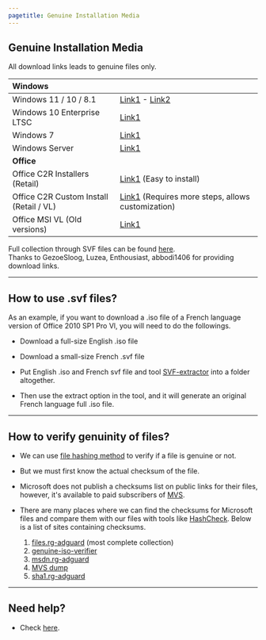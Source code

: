 ```yaml
---
pagetitle: Genuine Installation Media
---
```


## Genuine Installation Media

All download links leads to genuine files only.

| **Windows**                             |                                                                                                 |
|:----------------------------|:------------------------------------------|
| Windows 11 / 10 / 8.1                   | [Link1](https://www.microsoft.com/software-download) - [Link2](https://ave9858.github.io/msdl/) |
| Windows 10 Enterprise LTSC              | [Link1](windows_ltsc_links.html)                                                                |
| Windows 7                               | [Link1](https://pastebin.com/raw/Hk2RgYzF)                                                      |
| Windows Server                          | [Link1](windows_server_links.html)                                                              |
| **Office**                              |                                                                                                 |
| Office C2R Installers (Retail)          | [Link1](office_c2r_links.html) (Easy to install)                                                |
| Office C2R Custom Install (Retail / VL) | [Link1](office_c2r_custom.html) (Requires more steps, allows customization)                     |
| Office MSI VL (Old versions)            | [Link1](https://opendirectory.luzea.de/Enthousiast/Office/)                                     |

Full collection through SVF files can be found [here](https://pastebin.com/raw/Hk2RgYzF).\
Thanks to GezoeSloog, Luzea, Enthousiast, abbodi1406 for providing download links.

------------------------------------------------------------------------

## How to use .svf files?

As an example, if you want to download a .iso file of a French language version of Office 2010 SP1 Pro Vl, you will need to do the followings.

-   Download a full-size English .iso file

-   Download a small-size French .svf file

-   Put English .iso and French svf file and tool [SVF-extractor](https://www.softpedia.com/get/System/Back-Up-and-Recovery/SVF-eXtractor.shtml) into a folder altogether.

-   Then use the extract option in the tool, and it will generate an original French language full .iso file.

------------------------------------------------------------------------

## How to verify genuinity of files?

-   We can use [file hashing method](https://en.wikipedia.org/wiki/File_verification) to verify if a file is genuine or not.

-   But we must first know the actual checksum of the file.

-   Microsoft does not publish a checksums list on public links for their files, however, it's available to paid subscribers of [MVS](https://visualstudio.microsoft.com/subscriptions/).

-   There are many places where we can find the checksums for Microsoft files and compare them with our files with tools like [HashCheck](https://github.com/gurnec/HashCheck/releases). Below is a list of sites containing checksums.

    1.  [files.rg-adguard](https://files.rg-adguard.net/) (most complete collection)
    2.  [genuine-iso-verifier](https://genuine-iso-verifier.weebly.com/)
    3.  [msdn.rg-adguard](https://msdn.rg-adguard.net/)
    4.  [MVS dump](https://awuctl.github.io/mvs/)
    5.  [sha1.rg-adguard](https://sha1.rg-adguard.net/)

------------------------------------------------------------------------

## Need help?

-   Check [here](contactus.html).
